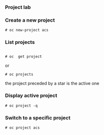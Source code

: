 ### Project lab



### Create a new project

```
# oc new-project acs

```


### List projects


```

# oc  get project

```
or
```
# oc projects
```
the project preceded by a star is the active one

### Display active project


```
# oc project -q
```

### Switch to a specific project

```
# oc project acs
```


